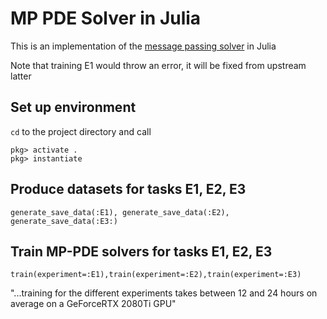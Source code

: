 # MP PDE Solver in Julia

This is an implementation of the [message passing solver](https://github.com/brandstetter-johannes/MP-Neural-PDE-Solvers) in Julia

Note that training E1 would throw an error, it will be fixed from upstream latter

## Set up environment
`cd` to the project directory and call
```
pkg> activate .
pkg> instantiate
```

## Produce datasets for tasks E1, E2, E3
`generate_save_data(:E1), generate_save_data(:E2), generate_save_data(:E3:)`

## Train MP-PDE solvers for tasks E1, E2, E3
`train(experiment=:E1),train(experiment=:E2),train(experiment=:E3)`

"...training for the different experiments takes between 12 and 24 hours on average on a GeForceRTX 2080Ti GPU"

